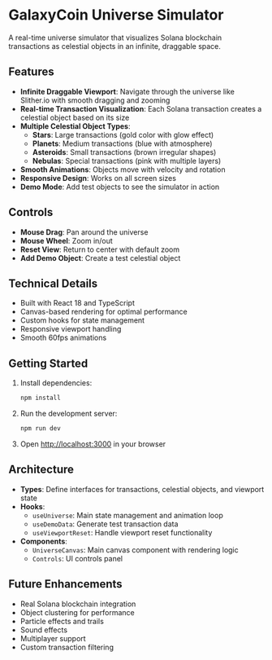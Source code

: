 # GalaxyCoin Universe Simulator

A real-time universe simulator that visualizes Solana blockchain transactions as celestial objects in an infinite, draggable space.

## Features

- **Infinite Draggable Viewport**: Navigate through the universe like Slither.io with smooth dragging and zooming
- **Real-time Transaction Visualization**: Each Solana transaction creates a celestial object based on its size
- **Multiple Celestial Object Types**:
  - **Stars**: Large transactions (gold color with glow effect)
  - **Planets**: Medium transactions (blue with atmosphere)
  - **Asteroids**: Small transactions (brown irregular shapes)
  - **Nebulas**: Special transactions (pink with multiple layers)
- **Smooth Animations**: Objects move with velocity and rotation
- **Responsive Design**: Works on all screen sizes
- **Demo Mode**: Add test objects to see the simulator in action

## Controls

- **Mouse Drag**: Pan around the universe
- **Mouse Wheel**: Zoom in/out
- **Reset View**: Return to center with default zoom
- **Add Demo Object**: Create a test celestial object

## Technical Details

- Built with React 18 and TypeScript
- Canvas-based rendering for optimal performance
- Custom hooks for state management
- Responsive viewport handling
- Smooth 60fps animations

## Getting Started

1. Install dependencies:

   ```bash
   npm install
   ```

2. Run the development server:

   ```bash
   npm run dev
   ```

3. Open [http://localhost:3000](http://localhost:3000) in your browser

## Architecture

- **Types**: Define interfaces for transactions, celestial objects, and viewport state
- **Hooks**:
  - `useUniverse`: Main state management and animation loop
  - `useDemoData`: Generate test transaction data
  - `useViewportReset`: Handle viewport reset functionality
- **Components**:
  - `UniverseCanvas`: Main canvas component with rendering logic
  - `Controls`: UI controls panel

## Future Enhancements

- Real Solana blockchain integration
- Object clustering for performance
- Particle effects and trails
- Sound effects
- Multiplayer support
- Custom transaction filtering
